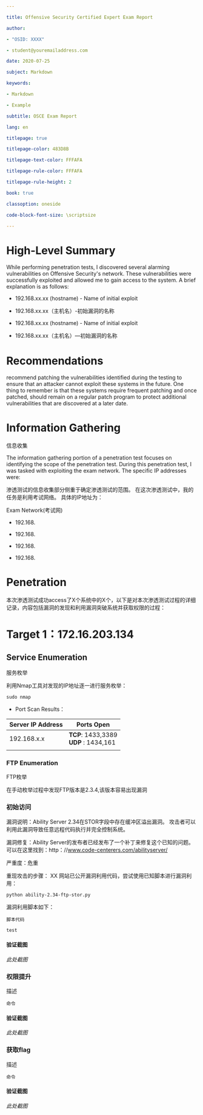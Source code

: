 ```yaml
---

title: Offensive Security Certified Expert Exam Report

author:

- "OSID: XXXX"

- student@youremailaddress.com

date: 2020-07-25

subject: Markdown

keywords:

- Markdown

- Example

subtitle: OSCE Exam Report

lang: en

titlepage: true

titlepage-color: 483D8B

titlepage-text-color: FFFAFA

titlepage-rule-color: FFFAFA

titlepage-rule-height: 2

book: true

classoption: oneside

code-block-font-size: \scriptsize

---
```



# High-Level Summary

  

While performing penetration tests, I discovered several alarming vulnerabilities on Offensive Security's network. These vulnerabilities were successfully exploited and allowed me to gain access to the system. A brief explanation is as follows:

  

- 192.168.xx.xx (hostname) - Name of initial exploit

- 192.168.xx.xx（主机名）-初始漏洞的名称

- 192.168.xx.xx (hostname) - Name of initial exploit

- 192.168.xx.xx（主机名）—初始漏洞的名称



# Recommendations

recommend patching the vulnerabilities identified during the testing to ensure that an attacker cannot exploit these systems in the future. One thing to remember is that these systems require frequent patching and once patched, should remain on a regular patch program to protect additional vulnerabilities that are discovered at a later date.

  
# Information Gathering

信息收集

  

The information gathering portion of a penetration test focuses on identifying the scope of the penetration test. During this penetration test, I was tasked with exploiting the exam network. The specific IP addresses were:

  

渗透测试的信息收集部分侧重于确定渗透测试的范围。 在这次渗透测试中，我的任务是利用考试网络。 具体的IP地址为：

  
Exam Network(考试网)


- 192.168.

- 192.168.

- 192.168.

- 192.168.

  

# Penetration

  

本次渗透测试成功access了X个系统中的X个，以下是对本次渗透测试过程的详细记录，内容包括漏洞的发现和利用漏洞突破系统并获取权限的过程：

  

# Target  1：172.16.203.134

  

## Service Enumeration

服务枚举

  

利用Nmap工具对发现的IP地址逐一进行服务枚举：

```shell
sudo nmap
```

  
- Port Scan Results：

| Server IP Address | Ports Open                               |
| ----------------- | ---------------------------------------- |
| 192.168.x.x       | **TCP**: 1433,3389<br>**UDP** : 1434,161 |
|                   |                                          |

### FTP Enumeration

  FTP枚举

  在手动枚举过程中发现FTP版本是2.3.4,该版本容易出现漏洞

### 初始访问

  
漏洞说明：Ability Server 2.34在STOR字段中存在缓冲区溢出漏洞。 攻击者可以利用此漏洞导致任意远程代码执行并完全控制系统。

  
漏洞修复：Ability Server的发布者已经发布了一个补丁来修复这个已知的问题。 可以在这里找到：http：//www.code-centerers.com/abilityserver/

  
严重度：危重
  

重现攻击的步骤： XX 网站已公开漏洞利用代码，尝试使用已知脚本进行漏洞利用：
  

```shell
python ability-2.34-ftp-stor.py
```

  漏洞利用脚本如下：
  
```
脚本代码
```

   

```python
test
```

#### 验证截图

  
*此处截图*

### 权限提升

  描述

```shell
命令
```

  
#### 验证截图

  
*此处截图*

  ### 获取flag

描述

```shell
命令
```

#### 验证截图

*此处截图*